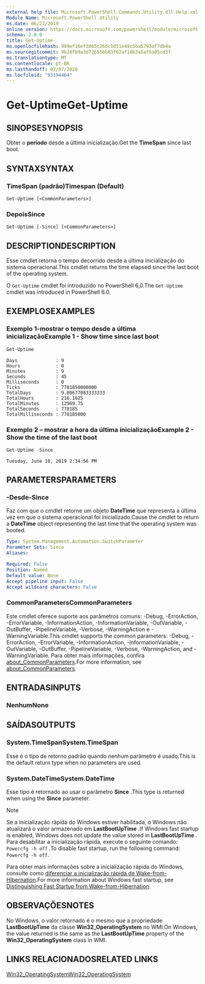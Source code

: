 ```yaml
---
external help file: Microsoft.PowerShell.Commands.Utility.dll-Help.xml
Module Name: Microsoft.PowerShell.Utility
ms.date: 06/27/2019
online version: https://docs.microsoft.com/powershell/module/microsoft.powershell.utility/get-uptime?view=powershell-6&WT.mc_id=ps-gethelp
schema: 2.0.0
title: Get-Uptime
ms.openlocfilehash: 999ef16ef3065c26dc1d51e49c5ba5793af7db4a
ms.sourcegitcommit: 9b28fb9a3d72655bb63f62af18b3a5af6a05cd3f
ms.translationtype: MT
ms.contentlocale: pt-BR
ms.lasthandoff: 07/07/2020
ms.locfileid: "93194464"
---
```

# <span data-ttu-id="ad03d-102">Get-Uptime</span><span class="sxs-lookup"><span data-stu-id="ad03d-102">Get-Uptime</span></span>

## <span data-ttu-id="ad03d-103">SINOPSE</span><span class="sxs-lookup"><span data-stu-id="ad03d-103">SYNOPSIS</span></span>
<span data-ttu-id="ad03d-104">Obter o **período** desde a última inicialização.</span><span class="sxs-lookup"><span data-stu-id="ad03d-104">Get the **TimeSpan** since last boot.</span></span>

## <span data-ttu-id="ad03d-105">SYNTAX</span><span class="sxs-lookup"><span data-stu-id="ad03d-105">SYNTAX</span></span>

### <span data-ttu-id="ad03d-106">TimeSpan (padrão)</span><span class="sxs-lookup"><span data-stu-id="ad03d-106">Timespan (Default)</span></span>

```
Get-Uptime [<CommonParameters>]
```

### <span data-ttu-id="ad03d-107">Depois</span><span class="sxs-lookup"><span data-stu-id="ad03d-107">Since</span></span>

```
Get-Uptime [-Since] [<CommonParameters>]
```

## <span data-ttu-id="ad03d-108">DESCRIPTION</span><span class="sxs-lookup"><span data-stu-id="ad03d-108">DESCRIPTION</span></span>

<span data-ttu-id="ad03d-109">Esse cmdlet retorna o tempo decorrido desde a última inicialização do sistema operacional.</span><span class="sxs-lookup"><span data-stu-id="ad03d-109">This cmdlet returns the time elapsed since the last boot of the operating system.</span></span>

<span data-ttu-id="ad03d-110">O `Get-Uptime` cmdlet foi introduzido no PowerShell 6,0.</span><span class="sxs-lookup"><span data-stu-id="ad03d-110">The `Get-Uptime` cmdlet was introduced in PowerShell 6.0.</span></span>

## <span data-ttu-id="ad03d-111">EXEMPLOS</span><span class="sxs-lookup"><span data-stu-id="ad03d-111">EXAMPLES</span></span>

### <span data-ttu-id="ad03d-112">Exemplo 1-mostrar o tempo desde a última inicialização</span><span class="sxs-lookup"><span data-stu-id="ad03d-112">Example 1 - Show time since last boot</span></span>

```powershell
Get-Uptime
```

```Output
Days              : 9
Hours             : 0
Minutes           : 9
Seconds           : 45
Milliseconds      : 0
Ticks             : 7781850000000
TotalDays         : 9.00677083333333
TotalHours        : 216.1625
TotalMinutes      : 12969.75
TotalSeconds      : 778185
TotalMilliseconds : 778185000
```

### <span data-ttu-id="ad03d-113">Exemplo 2 – mostrar a hora da última inicialização</span><span class="sxs-lookup"><span data-stu-id="ad03d-113">Example 2 - Show the time of the last boot</span></span>

```powershell
Get-Uptime -Since
```

```Output
Tuesday, June 18, 2019 2:34:56 PM
```

## <span data-ttu-id="ad03d-114">PARAMETERS</span><span class="sxs-lookup"><span data-stu-id="ad03d-114">PARAMETERS</span></span>

### <span data-ttu-id="ad03d-115">-Desde</span><span class="sxs-lookup"><span data-stu-id="ad03d-115">-Since</span></span>

<span data-ttu-id="ad03d-116">Faz com que o cmdlet retorne um objeto **DateTime** que representa a última vez em que o sistema operacional foi inicializado.</span><span class="sxs-lookup"><span data-stu-id="ad03d-116">Cause the cmdlet to return a **DateTime** object representing the last time that the operating system was booted.</span></span>

```yaml
Type: System.Management.Automation.SwitchParameter
Parameter Sets: Since
Aliases:

Required: False
Position: Named
Default value: None
Accept pipeline input: False
Accept wildcard characters: False
```

### <span data-ttu-id="ad03d-117">CommonParameters</span><span class="sxs-lookup"><span data-stu-id="ad03d-117">CommonParameters</span></span>

<span data-ttu-id="ad03d-118">Este cmdlet oferece suporte aos parâmetros comuns: -Debug, -ErrorAction, -ErrorVariable, -InformationAction, -InformationVariable, -OutVariable, -OutBuffer, -PipelineVariable, -Verbose, -WarningAction e -WarningVariable.</span><span class="sxs-lookup"><span data-stu-id="ad03d-118">This cmdlet supports the common parameters: -Debug, -ErrorAction, -ErrorVariable, -InformationAction, -InformationVariable, -OutVariable, -OutBuffer, -PipelineVariable, -Verbose, -WarningAction, and -WarningVariable.</span></span> <span data-ttu-id="ad03d-119">Para obter mais informações, confira [about_CommonParameters](https://go.microsoft.com/fwlink/?LinkID=113216).</span><span class="sxs-lookup"><span data-stu-id="ad03d-119">For more information, see [about_CommonParameters](https://go.microsoft.com/fwlink/?LinkID=113216).</span></span>

## <span data-ttu-id="ad03d-120">ENTRADAS</span><span class="sxs-lookup"><span data-stu-id="ad03d-120">INPUTS</span></span>

### <span data-ttu-id="ad03d-121">Nenhum</span><span class="sxs-lookup"><span data-stu-id="ad03d-121">None</span></span>

## <span data-ttu-id="ad03d-122">SAÍDAS</span><span class="sxs-lookup"><span data-stu-id="ad03d-122">OUTPUTS</span></span>

### <span data-ttu-id="ad03d-123">System.TimeSpan</span><span class="sxs-lookup"><span data-stu-id="ad03d-123">System.TimeSpan</span></span>

<span data-ttu-id="ad03d-124">Esse é o tipo de retorno padrão quando nenhum parâmetro é usado.</span><span class="sxs-lookup"><span data-stu-id="ad03d-124">This is the default return type when no parameters are used.</span></span>

### <span data-ttu-id="ad03d-125">System.DateTime</span><span class="sxs-lookup"><span data-stu-id="ad03d-125">System.DateTime</span></span>

<span data-ttu-id="ad03d-126">Esse tipo é retornado ao usar o parâmetro **Since** .</span><span class="sxs-lookup"><span data-stu-id="ad03d-126">This type is returned when using the **Since** parameter.</span></span>

> [!NOTE]
> <span data-ttu-id="ad03d-127">Se a inicialização rápida do Windows estiver habilitada, o Windows não atualizará o valor armazenado em **LastBootUpTime** .</span><span class="sxs-lookup"><span data-stu-id="ad03d-127">If Windows fast startup is enabled, Windows does not update the value stored in **LastBootUpTime** .</span></span> <span data-ttu-id="ad03d-128">Para desabilitar a inicialização rápida, execute o seguinte comando: `Powercfg -h off` .</span><span class="sxs-lookup"><span data-stu-id="ad03d-128">To disable fast startup, run the following command: `Powercfg -h off`.</span></span>
>
> <span data-ttu-id="ad03d-129">Para obter mais informações sobre a inicialização rápida do Windows, consulte como [diferenciar a inicialização rápida de Wake-from-Hibernation](/windows-hardware/drivers/kernel/distinguishing-fast-startup-from-wake-from-hibernation).</span><span class="sxs-lookup"><span data-stu-id="ad03d-129">For more information about Windows fast startup, see [Distinguishing Fast Startup from Wake-from-Hibernation](/windows-hardware/drivers/kernel/distinguishing-fast-startup-from-wake-from-hibernation).</span></span>

## <span data-ttu-id="ad03d-130">OBSERVAÇÕES</span><span class="sxs-lookup"><span data-stu-id="ad03d-130">NOTES</span></span>

<span data-ttu-id="ad03d-131">No Windows, o valor retornado é o mesmo que a propriedade **LastBootUpTime** da classe **Win32_OperatingSystem** no WMI.</span><span class="sxs-lookup"><span data-stu-id="ad03d-131">On Windows, the value returned is the same as the **LastBootUpTime** property of the **Win32_OperatingSystem** class in WMI.</span></span>

## <span data-ttu-id="ad03d-132">LINKS RELACIONADOS</span><span class="sxs-lookup"><span data-stu-id="ad03d-132">RELATED LINKS</span></span>

[<span data-ttu-id="ad03d-133">Win32_OperatingSystem</span><span class="sxs-lookup"><span data-stu-id="ad03d-133">Win32_OperatingSystem</span></span>](/windows/win32/cimwin32prov/win32-operatingsystem#properties)
